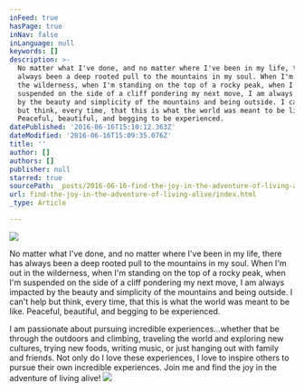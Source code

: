 ```yaml
---
inFeed: true
hasPage: true
inNav: false
inLanguage: null
keywords: []
description: >-
  No matter what I've done, and no matter where I've been in my life, there has
  always been a deep rooted pull to the mountains in my soul. When I'm out in
  the wilderness, when I'm standing on the top of a rocky peak, when I'm
  suspended on the side of a cliff pondering my next move, I am always impacted
  by the beauty and simplicity of the mountains and being outside. I can't help
  but think, every time, that this is what the world was meant to be like.
  Peaceful, beautiful, and begging to be experienced. 
datePublished: '2016-06-16T15:10:12.363Z'
dateModified: '2016-06-16T15:09:35.076Z'
title: ''
author: []
authors: []
publisher: null
starred: true
sourcePath: _posts/2016-06-16-find-the-joy-in-the-adventure-of-living-alive.md
url: find-the-joy-in-the-adventure-of-living-alive/index.html
_type: Article

---
```

![](https://the-grid-user-content.s3-us-west-2.amazonaws.com/d8618e5f-9ff7-4250-a7cf-23173e6f657b.jpg)

No matter what I've done, and no matter where I've been in my life, there has always been a deep rooted pull to the mountains in my soul. When I'm out in the wilderness, when I'm standing on the top of a rocky peak, when I'm suspended on the side of a cliff pondering my next move, I am always impacted by the beauty and simplicity of the mountains and being outside. I can't help but think, every time, that this is what the world was meant to be like. Peaceful, beautiful, and begging to be experienced. 

I am passionate about pursuing incredible experiences...whether that be through the outdoors and climbing, traveling the world and exploring new cultures, trying new foods, writing music, or just hanging out with family and friends. Not only do I love these experiences, I love to inspire others to pursue their own incredible experiences. Join me and find the joy in the adventure of living alive!
![](https://the-grid-user-content.s3-us-west-2.amazonaws.com/67499c5a-8bee-4958-9224-bd0e4251821d.jpg)